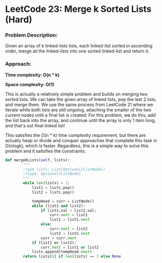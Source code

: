 # LeetCode 23: Merge k Sorted Lists (Hard)
### Problem Description:

Given an array of k linked-lists lists, each linked-list sorted in ascending order, 
merge all the linked-lists into one sorted linked-list and return it.

### Approach:

**Time complexity: O(n * k)**

**Space complexity: O(1)**

This is actually a relatively simple problem and builds on merging two sorted lists. We can take the given array of linked lists, pop the last
2 lists, and merge them. We use the same process from LeetCode 21 where we iterate while both lists are still ongoing, attaching the smaller
of the two current nodes until a final list is created. For this problem, we do this, add the list back into the array, 
and continue until the array is only 1 item long, and that's out final linked list!

This satisfies the O(n * k) time complexity requirement, but there are actually heap or divide and conquer approaches that complete
this task in O(nlogk), which is faster. Regardless, this is a simple way to solve this problem and it satisfies the constraints. 




``` python
def mergeKLists(self, lists):
        """
        :type lists: List[Optional[ListNode]]
        :rtype: Optional[ListNode]
        """
        while len(lists) > 1:
            list1 = lists.pop()
            list2 = lists.pop()

            tempHead = curr = ListNode()
            while (list1 and list2):
                if list1.val < list2.val:
                    curr.next = list1
                    list1 = list1.next
                else:
                    curr.next = list2
                    list2 = list2.next
                curr = curr.next
            if (list1 or list2):
                curr.next = list1 or list2
            lists.append(tempHead.next)
        return lists[0] if len(lists) == 1 else None

```

